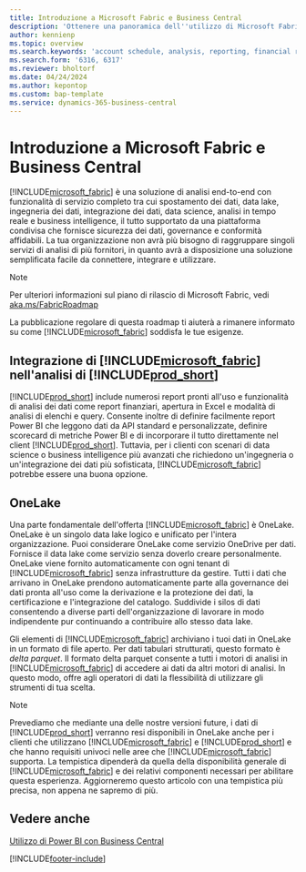 ```yaml
---
title: Introduzione a Microsoft Fabric e Business Central
description: 'Ottenere una panoramica dell''utilizzo di Microsoft Fabric per avere informazioni dettagliate, business intelligence e KPI dai dati di Business Central.'
author: kennienp
ms.topic: overview
ms.search.keywords: 'account schedule, analysis, reporting, financial report, business intelligence, KPI'
ms.search.form: '6316, 6317'
ms.reviewer: bholtorf
ms.date: 04/24/2024
ms.author: kepontop
ms.custom: bap-template
ms.service: dynamics-365-business-central
---
```

# <a name="introduction-to-microsoft-fabric-and-business-central"></a>Introduzione a Microsoft Fabric e Business Central

[!INCLUDE[microsoft_fabric](includes/microsoft_fabric.md)] è una soluzione di analisi end-to-end con funzionalità di servizio completo tra cui spostamento dei dati, data lake, ingegneria dei dati, integrazione dei dati, data science, analisi in tempo reale e business intelligence, il tutto supportato da una piattaforma condivisa che fornisce sicurezza dei dati, governance e conformità affidabili. La tua organizzazione non avrà più bisogno di raggruppare singoli servizi di analisi di più fornitori, in quanto avrà a disposizione una soluzione semplificata facile da connettere, integrare e utilizzare.

> [!NOTE]
> Per ulteriori informazioni sul piano di rilascio di Microsoft Fabric, vedi [aka.ms/FabricRoadmap](https://aka.ms/FabricRoadmap)
> 
> La pubblicazione regolare di questa roadmap ti aiuterà a rimanere informato su come [!INCLUDE[microsoft_fabric](includes/microsoft_fabric.md)] soddisfa le tue esigenze.

## <a name="where-does--fit-into-includeprod_short-analytics"></a>Integrazione di [!INCLUDE[microsoft_fabric](includes/microsoft_fabric.md)] nell'analisi di [!INCLUDE[prod_short](includes/prod_short.md)]

[!INCLUDE[prod_short](includes/prod_short.md)] include numerosi report pronti all'uso e funzionalità di analisi dei dati come report finanziari, apertura in Excel e modalità di analisi di elenchi e query. Consente inoltre di definire facilmente report Power BI che leggono dati da API standard e personalizzate, definire scorecard di metriche Power BI e di incorporare il tutto direttamente nel client [!INCLUDE[prod_short](includes/prod_short.md)]. Tuttavia, per i clienti con scenari di data science o business intelligence più avanzati che richiedono un'ingegneria o un'integrazione dei dati più sofisticata, [!INCLUDE[microsoft_fabric](includes/microsoft_fabric.md)] potrebbe essere una buona opzione. 

## <a name="onelake"></a>OneLake

Una parte fondamentale dell'offerta [!INCLUDE[microsoft_fabric](includes/microsoft_fabric.md)] è OneLake. OneLake è un singolo data lake logico e unificato per l'intera organizzazione. Puoi considerare OneLake come servizio OneDrive per dati. Fornisce il data lake come servizio senza doverlo creare personalmente. OneLake viene fornito automaticamente con ogni tenant di [!INCLUDE[microsoft_fabric](includes/microsoft_fabric.md)] senza infrastrutture da gestire. Tutti i dati che arrivano in OneLake prendono automaticamente parte alla governance dei dati pronta all'uso come la derivazione e la protezione dei dati, la certificazione e l'integrazione del catalogo. Suddivide i silos di dati consentendo a diverse parti dell'organizzazione di lavorare in modo indipendente pur continuando a contribuire allo stesso data lake.

Gli elementi di [!INCLUDE[microsoft_fabric](includes/microsoft_fabric.md)] archiviano i tuoi dati in OneLake in un formato di file aperto. Per dati tabulari strutturati, questo formato è *delta parquet*. Il formato delta parquet consente a tutti i motori di analisi in [!INCLUDE[microsoft_fabric](includes/microsoft_fabric.md)] di accedere ai dati da altri motori di analisi. In questo modo, offre agli operatori di dati la flessibilità di utilizzare gli strumenti di tua scelta.

> [!NOTE]
> Prevediamo che mediante una delle nostre versioni future, i dati di [!INCLUDE[prod_short](includes/prod_short.md)] verranno resi disponibili in OneLake anche per i clienti che utilizzano [!INCLUDE[microsoft_fabric](includes/microsoft_fabric.md)] e [!INCLUDE[prod_short](includes/prod_short.md)] e che hanno requisiti univoci nelle aree che [!INCLUDE[microsoft_fabric](includes/microsoft_fabric.md)] supporta. La tempistica dipenderà da quella della disponibilità generale di [!INCLUDE[microsoft_fabric](includes/microsoft_fabric.md)] e dei relativi componenti necessari per abilitare questa esperienza. Aggiorneremo questo articolo con una tempistica più precisa, non appena ne sapremo di più.

## <a name="see-also"></a>Vedere anche
[Utilizzo di Power BI con Business Central](admin-powerbi.md)   

[!INCLUDE[footer-include](includes/footer-banner.md)]
